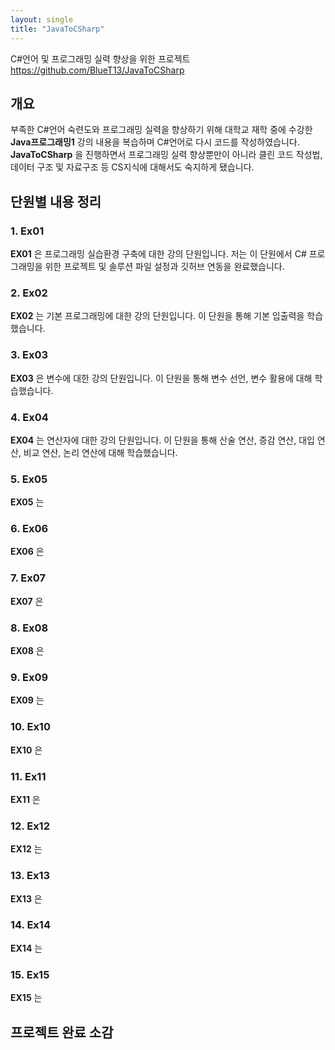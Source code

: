 ```yaml
---
layout: single
title: "JavaToCSharp"
---
```


C#언어 및 프로그래밍 실력 향상을 위한 프로젝트
<https://github.com/BlueT13/JavaToCSharp>

## 개요

부족한 C#언어 숙련도와 프로그래밍 실력을 향상하기 위해 대학교 재학 중에 수강한 **Java프로그래밍1** 강의 내용을 복습하며 C#언어로 다시 코드를 작성하였습니다.
**JavaToCSharp** 을 진행하면서 프로그래밍 실력 향상뿐만이 아니라 클린 코드 작성법, 데이터 구조 및 자료구조 등 CS지식에 대해서도 숙지하게 됐습니다.

## 단원별 내용 정리

### 1. Ex01
**EX01** 은 프로그래밍 실습환경 구축에 대한 강의 단원입니다. 저는 이 단원에서 C# 프로그래밍을 위한 프로젝트 및 솔루션 파일 설정과 깃허브 연동을 완료했습니다.

### 2. Ex02
**EX02** 는 기본 프로그래밍에 대한 강의 단원입니다. 이 단원을 통해 기본 입출력을 학습했습니다.

### 3. Ex03
**EX03** 은 변수에 대한 강의 단원입니다. 이 단원을 통해 변수 선언, 변수 활용에 대해 학습했습니다. 

### 4. Ex04
**EX04** 는 연산자에 대한 강의 단원입니다. 이 단원을 통해 산술 연산, 증감 연산, 대입 연산, 비교 연산, 논리 연산에 대해 학습했습니다. 

### 5. Ex05
**EX05** 는 

### 6. Ex06
**EX06** 은

### 7. Ex07
**EX07** 은

### 8. Ex08
**EX08** 은

### 9. Ex09
**EX09** 는

### 10. Ex10
**EX10** 은

### 11. Ex11
**EX11** 은

### 12. Ex12
**EX12** 는

### 13. Ex13
**EX13** 은

### 14. Ex14
**EX14** 는

### 15. Ex15
**EX15** 는

## 프로젝트 완료 소감
